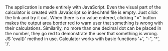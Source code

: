 The application is made entirely with JavaScript.
Even the visual part of the calculator is created with JavaScript so index.html file is empty. 
Just click the link and try it out.
When there is no value entered, clicking "=" button makes the output area border red to warn user that something is wrong with their calculations. Similarily, no more than one decimal dot can be placed in the number, they go red to demonstrate the user that something is wrong.
JS 'eval()' method in use.
Calculator works with basic functions '+', "-", '*', '/'. 
